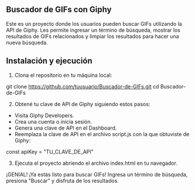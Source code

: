 ## Buscador de GIFs con Giphy

Este es un proyecto donde los usuarios pueden buscar GIFs utilizando la API de Giphy. Les permite ingresar un término de búsqueda, mostrar los resultados de GIFs relacionados y limpiar los resultados para hacer una nueva búsqueda. 

## Instalación y ejecución

1) Clona el repositorio en tu máquina local:

git clone https://github.com/tuusuario/Buscador-de-GIFs.git
cd Buscador-de-GIFs

2) Obtené tu clave de API de Giphy siguiendo estos pasos:

- Visita Giphy Developers.
- Crea una cuenta o inicia sesión.
- Genera una clave de API en el Dashboard.
- Reemplaza la clave de API en el archivo script.js con la que obtuviste de Giphy:

const apiKey = "TU_CLAVE_DE_API"

3) Ejecuta el proyecto abriendo el archivo index.html en tu navegador.

¡GENIAL! ¡Ya estás listo para buscar GIFs! 
Ingresa un término de búsqueda, presiona "Buscar" y disfruta de los resultados.

